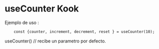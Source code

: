 # useCounter Kook

Ejemplo de uso : 
```
	const {counter, increment, decrement, reset } = useCounter(10);
```

useCounter() // recibe un parametro por defecto.
